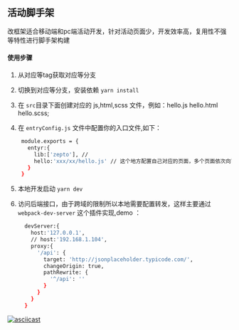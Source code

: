 ## 活动脚手架

改框架适合移动端和pc端活动开发，针对活动页面少，开发效率高，复用性不强等特性进行脚手架构建


#### 使用步骤

1. 从对应等tag获取对应等分支
2. 切换到对应等分支，安装依赖
   ` yarn install `
3. 在 `src`目录下面创建对应的 js,html,scss 文件，例如：hello.js hello.html hello.scss;
4. 在 `entryConfig.js` 文件中配置你的入口文件,如下：

     ```bash
      module.exports = {
        entyr:{
          lib:['zepto'], //
          hello:'xxx/xx/hello.js' // 这个地方配置自己对应的页面，多个页面依次向下
        }
      }
   ```
5. 本地开发启动 `yarn dev`
6. 访问后端接口，由于跨域的限制所以本地需要配置转发，这样主要通过 `webpack-dev-server` 这个插件实现,demo ：

    ```bash
      devServer:{
        host:'127.0.0.1',
        // host:'192.168.1.104',
        proxy:{
          '/api': {
            target: 'http://jsonplaceholder.typicode.com/',
            changeOrigin: true,
            pathRewrite: {
              '^/api': ''
            }
          }
        }
      }
    ```
    
[![asciicast](https://asciinema.org/a/qEuqKZ1kYgiOMDuxbBG3QIGUy.png)](https://asciinema.org/a/qEuqKZ1kYgiOMDuxbBG3QIGUy)
